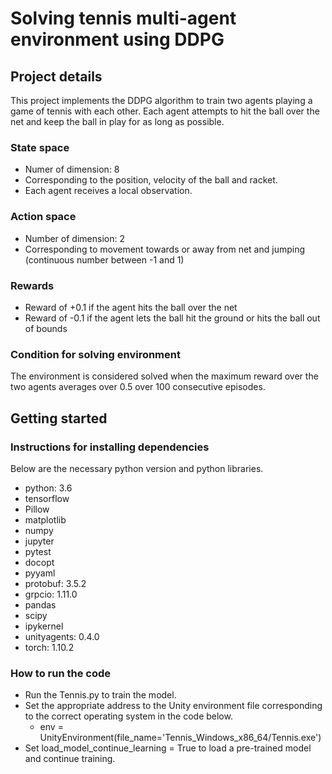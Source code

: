 # Solving tennis multi-agent environment using DDPG

## Project details
This project implements the DDPG algorithm to train two agents playing a game of tennis with each other. Each agent attempts to hit the ball over the net and keep the ball in play for as long as possible.

### State space
- Numer of dimension: 8
- Corresponding to the position, velocity of the ball and racket.
- Each agent receives a local observation.
  
### Action space
- Number of dimension: 2
- Corresponding to movement towards or away from net and jumping (continuous number between -1 and 1)
  
### Rewards
- Reward of +0.1 if the agent hits the ball over the net
- Reward of -0.1 if the agent lets the ball hit the ground or hits the ball out of bounds

### Condition for solving environment
The environment is considered solved when the maximum reward over the two agents averages over 0.5 over 100 consecutive episodes.

## Getting started

### Instructions for installing dependencies
Below are the necessary python version and python libraries.
  - python: 3.6
  - tensorflow
  - Pillow
  - matplotlib
  - numpy
  - jupyter
  - pytest
  - docopt
  - pyyaml
  - protobuf: 3.5.2
  - grpcio: 1.11.0
  - pandas
  - scipy
  - ipykernel
  - unityagents: 0.4.0
  - torch: 1.10.2

### How to run the code
- Run the Tennis.py to train the model.
- Set the appropriate address to the Unity environment file corresponding to the correct operating system in the code below.
    - env = UnityEnvironment(file_name='Tennis_Windows_x86_64/Tennis.exe')
- Set load_model_continue_learning = True to load a pre-trained model and continue training.

